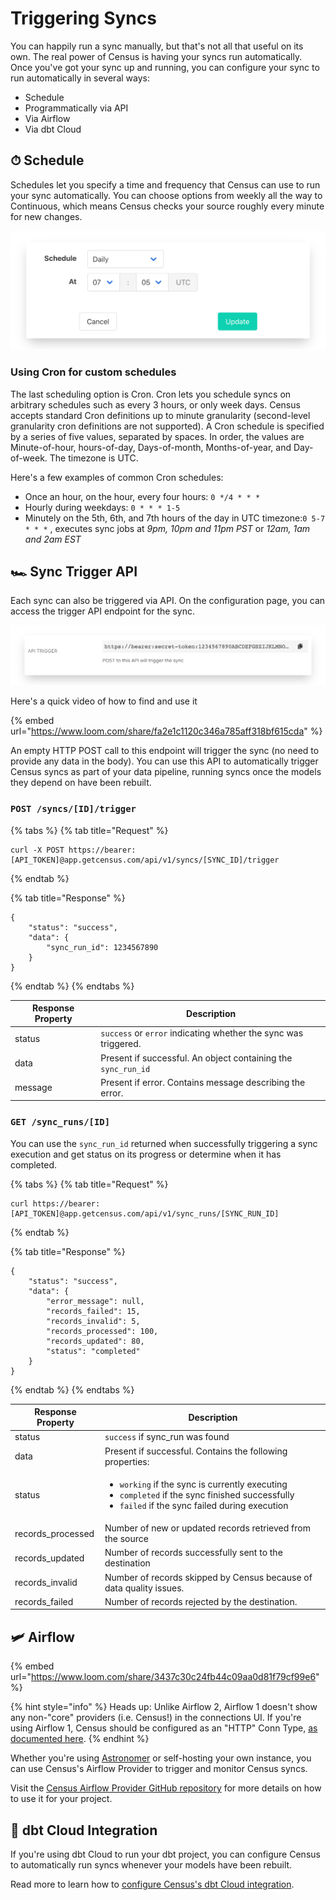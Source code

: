# Triggering Syncs

You can happily run a sync manually, but that's not all that useful on its own. The real power of Census is having your syncs run automatically. Once you've got your sync up and running, you can configure your sync to run automatically in several ways:

* Schedule
* Programmatically via API
* Via Airflow
* Via dbt Cloud

## ⏱ Schedule

Schedules let you specify a time and frequency that Census can use to run your sync automatically. You can choose options from weekly all the way to Continuous, which means Census checks your source roughly every minute for new changes.

![](../.gitbook/assets/screely-1621265385900.png)

### Using Cron for custom schedules

The last scheduling option is Cron. Cron lets you schedule syncs on arbitrary schedules such as every 3 hours, or only week days. Census accepts standard Cron definitions up to minute granularity (second-level granularity cron definitions are not supported). A Cron schedule is specified by a series of five values, separated by spaces. In order, the values are Minute-of-hour, hours-of-day, Days-of-month, Months-of-year, and Day-of-week. The timezone is UTC.

Here's a few examples of common Cron schedules:

* Once an hour, on the hour, every four hours: `0 */4 * * *`
* Hourly during weekdays: `0 * * * 1-5`
* Minutely on the 5th, 6th, and 7th hours of the day in UTC timezone:`0 5-7 * * *` , executes sync jobs at _9pm, 10pm and 11pm PST_ or _12am, 1am and 2am EST_

## **🏎 Sync Trigger API**

Each sync can also be triggered via API. On the configuration page, you can access the trigger API endpoint for the sync.

![](../.gitbook/assets/screely-1621265332761.png)

Here's a quick video of how to find and use it

{% embed url="https://www.loom.com/share/fa2e1c1120c346a785aff318bf615cda" %}

An empty HTTP POST call to this endpoint will trigger the sync (no need to provide any data in the body). You can use this API to automatically trigger Census syncs as part of your data pipeline, running syncs once the models they depend on have been rebuilt.

### `POST /syncs/[ID]/trigger`

{% tabs %}
{% tab title="Request" %}
```
curl -X POST https://bearer:[API_TOKEN]@app.getcensus.com/api/v1/syncs/[SYNC_ID]/trigger
```
{% endtab %}

{% tab title="Response" %}
```
{
    "status": "success",
    "data": {
        "sync_run_id": 1234567890
    }
}
```
{% endtab %}
{% endtabs %}

| Response Property | Description                                                     |
| ----------------- | --------------------------------------------------------------- |
| status            | `success` or `error` indicating whether the sync was triggered. |
| data              | Present if successful. An object containing the `sync_run_id`   |
| message           | Present if error. Contains message describing the error.        |

### `GET /sync_runs/[ID]`

You can use the `sync_run_id` returned when successfully triggering a sync execution and get status on its progress or determine when it has completed.

{% tabs %}
{% tab title="Request" %}
```
curl https://bearer:[API_TOKEN]@app.getcensus.com/api/v1/sync_runs/[SYNC_RUN_ID]
```
{% endtab %}

{% tab title="Response" %}
```
{
    "status": "success",
    "data": {
        "error_message": null,
        "records_failed": 15,
        "records_invalid": 5,
        "records_processed": 100,
        "records_updated": 80,
        "status": "completed"
    }
}
```
{% endtab %}
{% endtabs %}

| Response Property  | Description                                                                                                                                                                                                |
| ------------------ | ---------------------------------------------------------------------------------------------------------------------------------------------------------------------------------------------------------- |
| status             | `success` if sync\_run was found                                                                                                                                                                           |
| data               | Present if successful. Contains the following properties:                                                                                                                                                  |
| status             | <ul><li><code>working</code> if the sync is currently executing</li><li><code>completed</code> if the sync finished successfully</li><li><code>failed</code> if the sync failed during execution</li></ul> |
| records\_processed | Number of new or updated records retrieved from the source                                                                                                                                                 |
| records\_updated   | Number of records successfully sent to the destination                                                                                                                                                     |
| records\_invalid   | Number of records skipped by Census because of data quality issues.                                                                                                                                        |
| records\_failed    | Number of records rejected by the destination.                                                                                                                                                             |

## 🛩 Airflow

{% embed url="https://www.loom.com/share/3437c30c24fb44c09aa0d81f79cf99e6" %}

{% hint style="info" %}
Heads up: Unlike Airflow 2, Airflow 1 doesn't show any non-"core" providers (i.e. Census!) in the connections UI. If you're using Airflow 1, Census should be configured as an "HTTP" Conn Type, [as documented here](https://github.com/sutrolabs/airflow-provider-census#configuration-in-airflow-110).
{% endhint %}

Whether you're using [Astronomer](https://astronomer.io) or self-hosting your own instance, you can use Census's Airflow Provider to trigger and monitor Census syncs.

Visit the [Census Airflow Provider GitHub repository](https://github.com/sutrolabs/airflow-provider-census) for more details on how to use it for your project.

## 🔌 dbt Cloud Integration

If you're using dbt Cloud to run your dbt project, you can configure Census to automatically run syncs whenever your models have been rebuilt.

Read more to learn how to [configure Census's dbt Cloud integration](../models/native-dbt-integration.md#setting-it-up).
